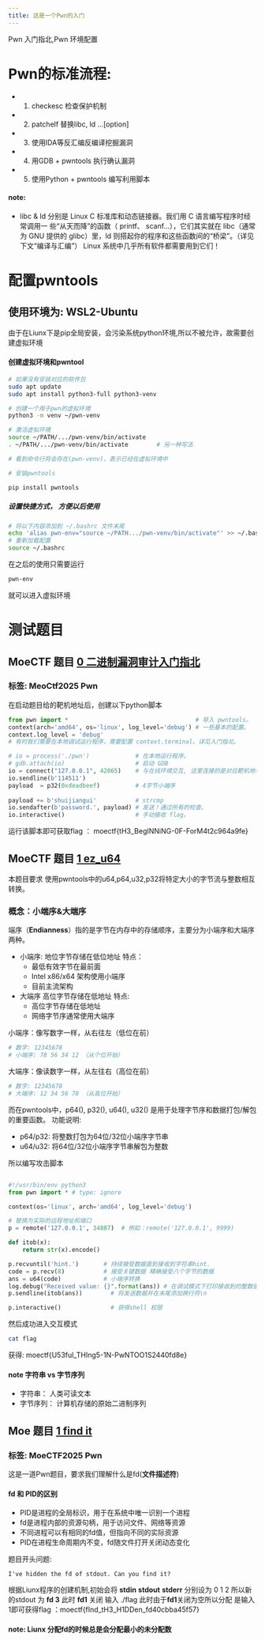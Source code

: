 ```yaml
---
title: 这是一个Pwn的入门
---
```

Pwn 入门指北,Pwn 环境配置

<!--more-->
# Pwn的标准流程:
 + 1. checkesc 检查保护机制
 + 2. patchelf 替换libc, ld ...[option]
 + 3. 使用IDA等反汇编反编译挖掘漏洞
 + 4. 用GDB + pwntools 执行确认漏洞
 + 5. 使用Python + pwntools 编写利用脚本

#### note: 
 - libc & ld 分别是 Linux C 标准库和动态链接器。我们⽤ C 语⾔编写程序时经常调⽤⼀
些“从天⽽降”的函数（
printf、
scanf...），它们其实就在 libc（通常为 GNU 提供的 
glibc）⾥，ld 则搭起你的程序和这些函数间的“桥梁”。（详⻅下⽂“编译与汇编”）
Linux 系统中⼏乎所有软件都需要⽤到它们！



# 配置pwntools
## 使用环境为: WSL2-Ubuntu
由于在Liunx下是pip全局安装，会污染系统python环境,所以不被允许，故需要创建虚拟环境

#### 创建虚拟环境和pwntool

```bash
# 如果没有安装对应的软件包
sudo apt update
sudo apt install python3-full python3-venv

# 创建一个用于pwn的虚拟环境
python3 -m venv ~/pwn-venv

# 激活虚拟环境
source ~/PATH/.../pwn-venv/bin/activate
. ~/PATH/.../pwn-venv/bin/activate        # 另一种写法

# 看到命令行将会存在(pwn-venv)，表示已经在虚拟环境中

# 安装pwntools

pip install pwntools
```
##### 设置快捷方式， 方便以后使用

```bash
# 将以下内容添加到 ~/.bashrc 文件末尾
echo 'alias pwn-env="source ~/PATH.../pwn-venv/bin/activate"' >> ~/.bashrc
# 重新加载配置
source ~/.bashrc

```

在之后的使用只需要运行
```bash
pwn-env
```
就可以进入虚拟环境

# 测试题目
## MoeCTF 题目 [0 二进制漏洞审计入门指北](https://ctf.xidian.edu.cn/training/22?challenge=855&tab=terminal)
### 标签: MeoCtf2025 Pwn
在启动题目给的靶机地址后，创建以下python脚本

```python
from pwn import *                                    # 导入 pwntools。
context(arch='amd64', os='linux', log_level='debug') # 一些基本的配置。
context.log_level = 'debug'
# 有时我们需要在本地调试运行程序，需要配置 context.terminal。详见入门指北。

# io = process('./pwn')             # 在本地运行程序。
# gdb.attach(io)                    # 启动 GDB
io = connect("127.0.0.1", 42065)    # 与在线环境交互, 这里连接的是对应靶机地址和端口
io.sendline(b'114511')             
payload  = p32(0xdeadbeef)          # 4字节小端序
                                    
payload += b'shuijiangui'           # strcmp
io.sendafter(b'password.', payload) # 发送！通过所有的检查。
io.interactive()                    # 手动接收 flag。
```

运行该脚本即可获取flag ： moectf{tH3_BegINNiNG-0F-ForM4t2c964a9fe}

## MoeCTF 题目 [1 ez_u64](https://ctf.xidian.edu.cn/training/22?challenge=872)
本题目要求 使用pwntools中的u64,p64,u32,p32将特定大小的字节流与整数相互转换。

### 概念：小端序&大端序
端序（**Endianness**）指的是字节在内存中的存储顺序，主要分为小端序和大端序两种。
 + 小端序: 地位字节存储在低位地址 特点：
   - 最低有效字节在最前面
   - Intel x86/x64 架构使用小端序
   - 目前主流架构
 + 大端序 高位字节存储在低地址 特点:
   - 高位字节存储在低地址
   - 网络字节序通常使用大端序

小端序：像写数字一样，从右往左（低位在前）
```python
# 数字: 12345678
# 小端序: 78 56 34 12 （从个位开始）
```

大端序：像读数字一样，从左往右（高位在前）
```python
# 数字: 12345678  
# 大端序: 12 34 56 78 （从高位开始）
```

而在pwntools中，p64(), p32(), u64(), u32() 是用于处理字节序和数据打包/解包的重要函数。
功能说明:
  + p64/p32: 将整数打包为64位/32位小端序字节串
  + u64/u32: 将64位/32位小端序字节串解包为整数

所以编写攻击脚本
```python

#!/usr/bin/env python3
from pwn import * # type: ignore

context(os='linux', arch='amd64', log_level='debug')

# 替换为实际的远程地址和端口
p = remote('127.0.0.1', 34887)  # 例如：remote('127.0.0.1', 9999)

def itob(x):
    return str(x).encode()

p.recvuntil('hint.')       # 持续接受数据直到接收到字符串hint.
code = p.recv(8)           # 接受关键数据 精确接受八个字节的数据
ans = u64(code)            # 小端序转换
log.debug("Received value: {}".format(ans)) # 在调试模式下打印接收到的整数值
p.sendline(itob(ans))        # 将发送数据并在末尾添加换行符\n 

p.interactive()              # 获得shell 权限

```

然后成功进入交互模式
```bash
cat flag
```

获得: moectf{U53ful_THIng5-1N-PwNTOO1S2440fd8e}

#### note 字符串 vs 字节序列
 + 字符串： 人类可读文本
 + 字节序列： 计算机存储的原始二进制序列


## Moe 题目 [1 find it](https://ctf.xidian.edu.cn/training/22?challenge=919)
### 标签: MoeCTF2025 Pwn
这是一道Pwn题目，要求我们理解什么是fd(**文件描述符**)
#### fd 和 PID的区别
 + PID是进程的全局标识，用于在系统中唯一识别一个进程
 + fd是进程内部的资源句柄，用于访问文件、网络等资源
 + 不同进程可以有相同的fd值，但指向不同的实际资源
 + PID在进程生命周期内不变，fd随文件打开关闭动态变化

题目开头问题:
```TEXT
I've hidden the fd of stdout. Can you find it?
```
根据Liunx程序的创建机制,初始会将 **stdin** **stdout** **stderr** 分别设为 0 1 2
所以新的stdout 为 **fd 3** 此时 **fd1** 关闭 输入 ./flag 此时由于**fd1**关闭为空所以分配
是输入1即可获得flag ：moectf{fInd_tH3_H1DDen_fd40cbba45f57}

#### note: Liunx 分配fd的时候总是会分配最小的未分配数

